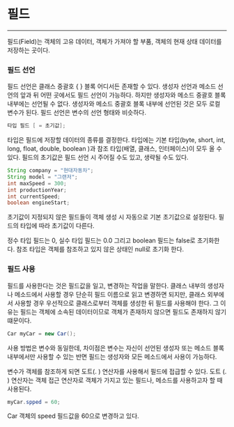 # 필드

---

필드(Field)는 객체의 고유 데이터, 객체가 가져야 할 부품, 객체의 현재 상태 데이터를 저장하는 곳이다.

### 필드 선언

필드 선언은 클래스 중괄호 { } 블록 어디서든 존재할 수 있다. 생성자 선언과 메소드 선언의 앞과 뒤 어떤 곳에서도 필드 선언이 가능하다. 하지만 생성자와 메소드 중괄호 블록 내부에는 선언될 수 없다. 생성자와 메소드 중괄호 블록 내부에 선언된 것은 모두 로컬 변수가 된다. 필드 선언은 변수의 선언 형태와 비슷하다. 

```java
타입 필드 [ = 초기값];
```

타입은 필드에 저장할 데이터의 종류를 결정한다. 타입에는 기본 타입(byte, short, int, long, float, double, boolean )과 참조 타입(배열, 클래스, 인터페이스)이 모두 올 수 있다. 필드의 초기값은 필드 선언 시 주어질 수도 있고, 생략될 수도 있다. 

```java
String company = "현대자동차";
String model = "그랜저";
int maxSpeed = 300;
int productionYear;
int currentSpeed;
boolean engineStart;
```

초기값이 지정되지 않은 필드들이 객체 생성 시 자동으로 기본 초기값으로 설정된다. 필드의 타입에 따라 초기값이 다른다.

정수 타입 필드는 0, 실수 타입 필드는 0.0 그리고 boolean 필드는 false로 초기화한다. 참조 타입은 객체를 참조하고 있지 않은 상태인 null로 초기화 한다.

### 필드 사용

필드를 사용한다는 것은 필드값을 일고, 변경하는 작업을 말한다. 클래스 내부의 생성자나 메소드에서 사용할 경우 단순히 필드 이름으로 읽고 변경하면 되지만, 클래스 외부에서 사용할 경우 우선적으로 클래스로부터 객체를 생성한 뒤 필드를 사용해야 한다.  그 이유는 필드는 객체에 소속된 데이터이므로 객체가 존재하지 않으면 필드도 존재하지 않기 떄문이다.

```java
Car myCar = new Car();
```

사용 방법은 변수와 동일한데, 차이점은 변수는 자신이 선언된 생성자 또는 메소드 블록 내부에서만 사용할 수 있는 반면 필드는 생성자와 모든 메소드에서 사용이 가능하다.

변수가 객체를 참조하게 되면 도트(. ) 연산자를 사용해서 필드에 접급할 수 있다. 도트 (. ) 연산자는 객체 접근 연산자로 객체가 가지고 있는 필드나, 메소드를 사용하고자 할 때 사용된다.

```java
myCar.spped = 60;
```

Car 객체의 speed 필드값을 60으로 변경하고 있다.